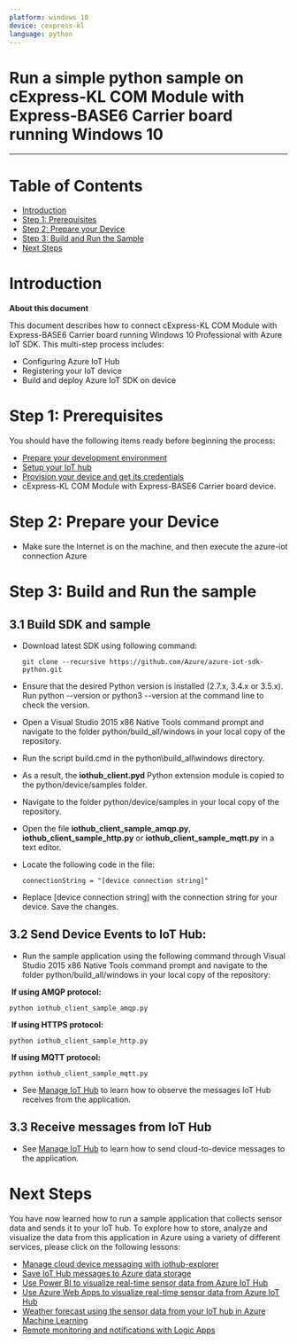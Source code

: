 ```yaml
---
platform: windows 10 
device: cexpress-kl
language: python
---
```


Run a simple python sample on cExpress-KL COM Module with Express-BASE6 Carrier board running Windows 10 
===
---

# Table of Contents

-   [Introduction](#Introduction)
-   [Step 1: Prerequisites](#Prerequisites)
-   [Step 2: Prepare your Device](#PrepareDevice)
-   [Step 3: Build and Run the Sample](#Build)
-   [Next Steps](#NextSteps)

<a name="Introduction"></a>
# Introduction

**About this document**

This document describes how to connect cExpress-KL COM Module with Express-BASE6 Carrier board running Windows 10 Professional with Azure IoT SDK. This multi-step process includes:

-   Configuring Azure IoT Hub
-   Registering your IoT device
-   Build and deploy Azure IoT SDK on device

<a name="Prerequisites"></a>
# Step 1: Prerequisites

You should have the following items ready before beginning the process:

-   [Prepare your development environment][setup-devbox-python]
-   [Setup your IoT hub][lnk-setup-iot-hub]
-   [Provision your device and get its credentials][lnk-manage-iot-hub]
-   cExpress-KL COM Module with Express-BASE6 Carrier board device.

<a name="PrepareDevice"></a>
# Step 2: Prepare your Device

-   Make sure the Internet is on the machine, and then execute the azure-iot connection Azure

<a name="Build"></a>
# Step 3: Build and Run the sample

## 3.1 Build SDK and sample

-   Download latest SDK using following command:

		git clone --recursive https://github.com/Azure/azure-iot-sdk-python.git

-   Ensure that the desired Python version is installed (2.7.x, 3.4.x or 3.5.x). Run python --version or python3 --version at the command line to check the version. 

-   Open a Visual Studio 2015 x86 Native Tools command prompt and navigate to the folder python/build_all/windows in your local copy of the repository.

-   Run the script build.cmd in the python\build_all\windows directory.

-   As a result, the **iothub_client.pyd** Python extension module is copied to the python/device/samples folder.

-   Navigate to the folder python/device/samples in your local copy of the repository.

-   Open the file **iothub_client_sample_amqp.py**, **iothub_client_sample_http.py** or  **iothub_client_sample_mqtt.py** in a text editor.

-   Locate the following code in the file:

		connectionString = "[device connection string]"

-   Replace [device connection string] with the connection string for your device. Save the changes.

## 3.2 Send Device Events to IoT Hub:

-   Run the sample application using the following command through Visual Studio 2015 x86 Native Tools command prompt and navigate to the folder python/build_all/windows in your local copy of the repository:

​      **If using AMQP protocol:**

	python iothub_client_sample_amqp.py

​      **If using HTTPS protocol:**

	python iothub_client_sample_http.py

​      **If using MQTT protocol:**

	python iothub_client_sample_mqtt.py

-   See [Manage IoT Hub][lnk-manage-iot-hub] to learn how to observe the messages IoT Hub receives from the application.

## 3.3 Receive messages from IoT Hub

-   See [Manage IoT Hub][lnk-manage-iot-hub] to learn how to send cloud-to-device messages to the application.

<a name="NextSteps"></a>
# Next Steps

You have now learned how to run a sample application that collects sensor data and sends it to your IoT hub. To explore how to store, analyze and visualize the data from this application in Azure using a variety of different services, please click on the following lessons:

-   [Manage cloud device messaging with iothub-explorer]
-   [Save IoT Hub messages to Azure data storage]
-   [Use Power BI to visualize real-time sensor data from Azure IoT Hub]
-   [Use Azure Web Apps to visualize real-time sensor data from Azure IoT Hub]
-   [Weather forecast using the sensor data from your IoT hub in Azure Machine Learning]
-   [Remote monitoring and notifications with Logic Apps]   

[Manage cloud device messaging with iothub-explorer]: https://docs.microsoft.com/en-us/azure/iot-hub/iot-hub-explorer-cloud-device-messaging
[Save IoT Hub messages to Azure data storage]: https://docs.microsoft.com/en-us/azure/iot-hub/iot-hub-store-data-in-azure-table-storage
[Use Power BI to visualize real-time sensor data from Azure IoT Hub]: https://docs.microsoft.com/en-us/azure/iot-hub/iot-hub-live-data-visualization-in-power-bi
[Use Azure Web Apps to visualize real-time sensor data from Azure IoT Hub]: https://docs.microsoft.com/en-us/azure/iot-hub/iot-hub-live-data-visualization-in-web-apps
[Weather forecast using the sensor data from your IoT hub in Azure Machine Learning]: https://docs.microsoft.com/en-us/azure/iot-hub/iot-hub-weather-forecast-machine-learning
[Remote monitoring and notifications with Logic Apps]: https://docs.microsoft.com/en-us/azure/iot-hub/iot-hub-monitoring-notifications-with-azure-logic-apps
[setup-devbox-python]: https://github.com/Azure/azure-iot-device-ecosystem/blob/master/get_started/python-devbox-setup.md
[lnk-setup-iot-hub]: ../setup_iothub.md
[lnk-manage-iot-hub]: ../manage_iot_hub.md
